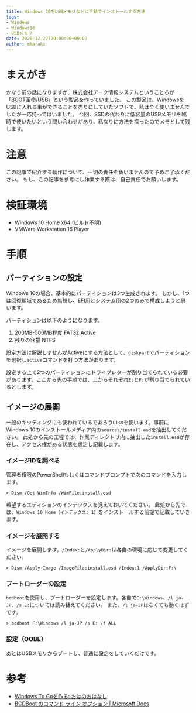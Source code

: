 ```yaml
---
title: Windows 10をUSBメモリなどに手動でインストールする方法
tags: 
- Windows
- Windows10
- USBメモリ
date: 2020-12-27T00:00:00+09:00
author: mkaraki
---
```

# まえがき
かなり前の話になりますが、株式会社アーク情報システムということろが「BOOT革命/USB」という製品を作っていました。
この製品は、WindowsをUSBに入れる事ができることを売りにしていたソフトで、私は全く使いませんでしたが一応持ってはいました。
今回、SSDの代わりに低容量のUSBメモリを臨時で使いたいという問い合わせがあり、私なりに方法を探ったのでメモとして残します。

# 注意
この記事で紹介する動作について、一切の責任を負いませんので予めご了承ください。
もし、この記事を参考にし作業する際は、自己責任でお願いします。

# 検証環境
- Windows 10 Home x64 (ビルド不明)
- VMWare Workstation 16 Player

# 手順
## パーティションの設定
Windows 10の場合、基本的にパーティションは3つ生成されます。
しかし、1つは回復領域であるため無視し、EFI用とシステム用の2つのみで構成しようと思います。

パーティションは以下のようになります。
1. 200MB-500MB程度 FAT32 Active
2. 残りの容量 NTFS

設定方法は解説しませんがActiveにする方法として、`diskpart`でパーティションを選択し`active`コマンドを打つ方法があります。

設定する上で2つのパーティションにドライブレターが割り当てられている必要があります。ここから先の手順では、上からそれぞれ`E:`と`F:`が割り当てられているとします。

## イメージの展開
一般のキッティングにも使われているであろう`Dism`を使います。事前にWindows 10のインストールメディア内の`sources/install.esd`を抽出してください。
此処から先の工程では、作業ディレクトリ内に抽出した`install.esd`が存在し、アクセス権がある状態を想定し記載します。

### イメージIDを調べる
管理者権限のPowerShellもしくはコマンドプロンプトで次のコマンドを入力します。

```plaintext:PowerShell（管理者）
> Dism /Get-WimInfo /WimFile:install.esd
```

希望するエディションのインデックスを覚えておいてください。
此処から先では、`Windows 10 Home（インデックス: 1）`をインストールする前提で記載していきます。

### イメージを展開する
イメージを展開します。`/Index:`と`/ApplyDir:`は各自の環境に応じて変更してください。

```plaintext:PowerShell（管理者）
> Dism /Apply-Image /ImageFile:install.esd /Index:1 /ApplyDir:F:\
```

### ブートローダーの設定
`bcdboot`を使用し、ブートローダーを設定します。各自で`E:\Windows`、`/l ja-JP`、`/s E:`については読み替えてください。
また、`/l ja-JP`はなくても動くはずです。

```plaintext:PowerShell（管理者）
> bcdboot F:\Windows /l ja-JP /s E: /f ALL
```

### 設定（OOBE）
あとはUSBメモリからブートし、普通に設定をしていくだけです。

# 参考
- [Windows To Goを作る: おはのおはなし](http://ohaohaoha.cocolog-nifty.com/blog/2015/08/windows-to-go-f.html)
- [BCDBoot のコマンド ライン オプション | Microsoft Docs](https://docs.microsoft.com/ja-jp/windows-hardware/manufacture/desktop/bcdboot-command-line-options-techref-di)